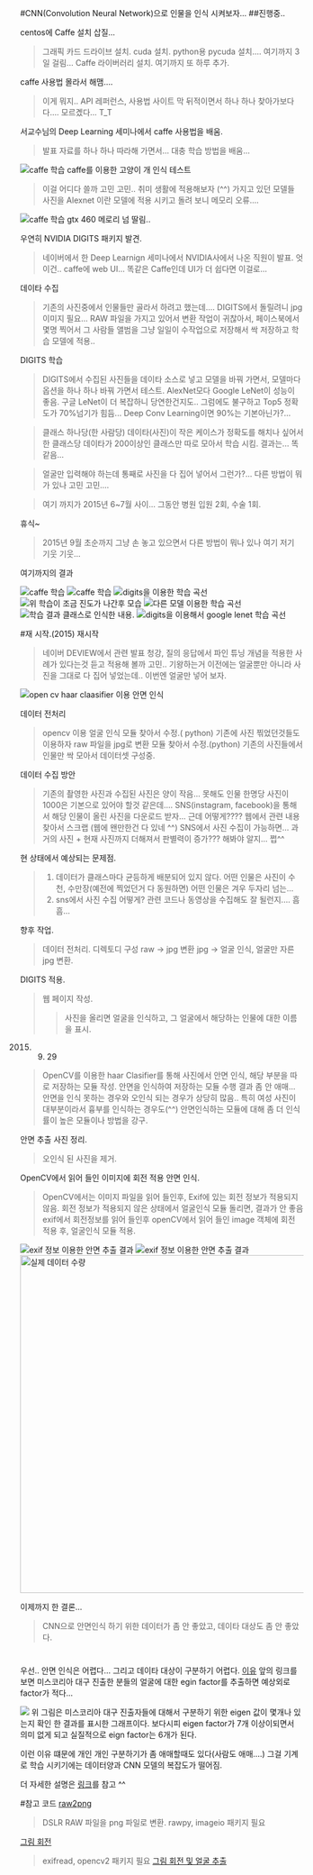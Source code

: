 #CNN(Convolution Neural Network)으로 인물을 인식 시켜보자... 
##진행중..

centos에 Caffe 설치 삽질...
>그래픽 카드 드라이브 설치.
>cuda 설치.
>python용 pycuda 설치....
>여기까지 3일 걸림...
>Caffe 라이버러리 설치.
>여기까지 또 하루 추가.

caffe 사용법 몰라서 해맴....
>    이게 뭐지.. API 레퍼런스, 사용법 사이트 막 뒤적이면서
    하나 하나 찾아가보다다....
    모르곘다... T_T

서교수님의  Deep Learning 세미나에서 caffe 사용법을 배움.
>발표 자료를 하나 하나 따라해 가면서... 
>대충 학습 방법을 배움...
<img src="./img/카페학습3.jpg" alt="caffe 학습">
caffe를 이용한 고양이 개 인식 테스트 


>이걸 어디다 쓸까 고민 고민..
>취미 생활에 적용해보자 (^^) 
>가지고 있던 모델들 사진을 Alexnet 이란 모델에 적용 시키고 돌려 보니 메모리 오류....
<img src="./img/카페학습4.jpg" alt="caffe 학습">
gtx 460 메로리 넘 딸림..


우연히 NVIDIA DIGITS 패키지 발견.
>네이버에서 한 Deep Learnign  세미나에서 NVIDIA사에서 나온 직원이 발표.
>엇 이건.. caffe에 web UI... 
>똑같은 Caffe인데 UI가 더 쉽다면
>이걸로... 

데이타 수집
>기존의 사진중에서 인물들만 골라서 하려고 했는데....
>DIGITS에서 돌릴려니 jpg이미지 필요...
>RAW 파일을 가지고 있어서 변환 작업이 귀찮아서,
>페이스북에서 몇명 찍어서 그 사람들 앨범을 그냥 일일이 수작업으로 저장해서 
>싹 저장하고 학습 모델에 적용..

DIGITS 학습
>DIGITS에서 수집된 사진들을 데이타 소스로 넣고 
>모델을 바꿔 가면서, 모델마다 옵션을 하나 하나 바꿔 가면서 테스트.
>AlexNet모다 Google LeNet이 성능이 좋음.
>구글 LeNet이 더 복잡하니 당연한건지도..
>그럼에도 불구하고 Top5  정확도가 70%넘기가 힘듬...
>Deep Conv Learning이면 90%는 기본아닌가?...


>클래스 하나당(한 사람당) 데이타(사진)이 작은 케이스가 정확도를 해치나 싶어서
>한 클래스당 데이타가 200이상인 클래스만 따로 모아서 학습 시킴.
>결과는... 똑같음...

>얼굴만 입력해야 하는데 통째로 사진을 다 집어 넣어서 그런가?...
>다른 방법이 뭐가 있나 고민 고민.... 

>여기 까지가 2015년 6~7월 사이... 
>그동안 병원 입원 2회, 수술 1회.

휴식~
>2015년 9월 초순까지 그냥 손 놓고 있으면서 다른 방법이 뭐나 있나 
>여기 저기 기웃 기웃... 

여기까지의 결과 

<img src="./img/카페학습1.jpg" alt="caffe 학습">
<img src="./img/카페학습2.jpg" alt="caffe 학습">

<img src="./img/digits1.jpg" alt="digits을 이용한 학습 곡선">
<img src="./img/digits2.jpg" alt="위 학습이 조금 진도가 나간후 모습">
<img src="./img/digits3.jpg" alt="다른 모델 이용한 학습 곡선">
<img src="./img/digits4.jpg" alt="학습 결과 클래스로 인식한 내용.">
<img src="./img/digits5.jpg" alt="digits을 이용해서 google lenet 학습 곡선">

#재 시작.(2015)
재시작
>네이버 DEVIEW에서 관련 발표 청강, 질의 응답에서 파인 튜닝 개념을 적용한 사례가 있다는것 듣고
>적용해 볼까 고민..
>기왕하는거 이전에는 얼굴뿐만 아니라 사진을 그대로 다 집어 넣었는데..
>이번엔 얼굴만 넣어 보자.

<img src="./img/안면인식.jpg" alt="open cv haar claasifier 이용 안면 인식">

데이터 전처리
>opencv 이용 얼굴 인식 모듈 찾아서 수정.( python)
>기존에 사진 찎었던것들도 이용하자 
>raw 파일을 jpg로 변환 모듈 찾아서 수정.(python)
>기존의 사진들에서 인물만 싹 모아서 데이터셋 구성중.

데이터 수집 방안
>기존의 촬영한 사진과 수집된 사진은 양이 작음...
>못해도 인물 한명당 사진이 1000은 기본으로 있어야 할것 같은데.... 
>SNS(instagram, facebook)을 통해서 해당 인물이 올린 사진을 다운로드 받자...
>근데 어떻게????
>웹에서 관련 내용 찾아서 스크랩 (웹에 왠만한건 다 있네 ^^)
>SNS에서 사진 수집이 가능하면...
>과거의 사진 + 현재 사진까지 더해져서 판별력이 증가???
>해봐야 알지... 쩝^^

현 상태에서 예상되는 문제점.
>1. 데이터가 클래스마다 균등하게 배분되어 있지 않다.
>어떤 인물은 사진이 수천, 수만장(예전에 찍었던거 다 동원하면) 
>어떤 인물은 겨우 두자리 넘는...
>2. sns에서 사진 수집 어떻게?
>관련 코드나 동영상을 수집해도 잘 될런지.... 흠흠...
     
향후 작업.
>데이터 전처리.
>디렉토디 구성
>raw -> jpg 변환
>jpg -> 얼굴 인식, 얼굴만 자른 jpg 변환.


DIGITS 적용.
>웹 페이지 작성. 
>>사진을 올리면 얼굴을 인식하고, 그 얼굴에서 해당하는 인물에 대한 이름을 표시. 


2015. 09. 29
>OpenCV를 이용한 haar Clasifier를 통해 사진에서 안면 인식, 해당 부분을 따로 저장하는 모듈 작성. 
>안면을 인식하여 저장하는 모듈 수행 결과
>좀 안 애매... 
>안면을 인식 못하는 경우와 오인식 되는 경우가 상당히 많음.. 
>특히 여성 사진이 대부분이라서 흉부를 인식하는 경우도(^^)
>안면인식하는 모듈에 대해 좀 더 인식률이 높은 모듈이나 방법을 강구.

안면 추출 사진 정리.
>오인식 된 사진을 제거.

OpenCV에서 읽어 들인 이미지에 회전 적용 안면 인식.
>OpenCV에서는 이미지 파일을 읽어 들인후, Exif에 있는 회전 정보가 적용되지 않음.
>회전 정보가 적용되지 않은 상태에서 얼굴인식 모듈 돌리면, 결과가 안 좋음
>exif에서 회전정보를 읽어 들인후 openCV에서 읽어 들인 image 객체에 회전 적용 후,
>얼굴인식 모듈 적용.

<img src="./img/안면인식2.jpg" alt="exif 정보 이용한 안면 추출 결과">
<img src="./img/안면인식3.jpg" alt="exif 정보 이용한 안면 추출 결과">

<img style="height:600px" src="./img/데이터 수량.jpg" alt="실제 데이터 수량">

이제까지 한 결론... 
>CNN으로 안면인식 하기 위한 데이터가 좀 안 좋았고, 데이타 대상도 좀 안 좋았다. 

# 
우선.. 안면 인식은 어렵다... 
그리고 데이타 대상이 구분하기 어렵다. 
[이유](http://jbhuang0604.blogspot.kr/2013/04/miss-korea-2013-contestants-face.html) 앞의 링크를 보면 
미스코리아 대구 진출한 분들의 얼굴에 대한 egin factor를 추출하면 예상외로 factor가 적다...

<img src="http://4.bp.blogspot.com/-L5yjjNI8zNE/UXrFvZkMiGI/AAAAAAAAWq0/pBrBPEVFaks/s640/eigenVals.png">
위 그림은 미스코리아 대구 진출자들에 대해서 구분하기 위한 eigen 값이 몇개나 있는지 확인 한 결과를 표시한 그래프이다. 
보다시피 eigen factor가 7개 이상이되면서 의미 없게 되고 
실질적으로  eign factor는 6개가 된다. 


이런 이유 떄문에 개인 개인 구분하기가 좀 애매할때도 있다(사람도 애매....)
그걸 기계로 학습 시키기에는 데이터양과 CNN 모델의 복잡도가 떨어짐.

더 자세한 설명은 [링크](http://t-robotics.blogspot.kr/2013/07/pca.html#.V2uWFLiLQuU)를 참고 ^^ 


#참고 코드 
[raw2png](./source/raw2png.py)
> DSLR RAW 파일을 png 파일로 변환. 
> rawpy, imageio 패키지 필요

[그림 회전](./source/face_util.py)
> exifread, opencv2 패키지 필요 
[그림 회전 및 얼굴 추출](./source/face_detect2.py)





    